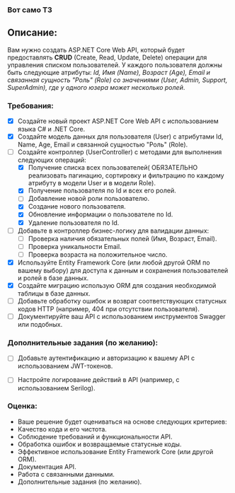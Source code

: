 ﻿### Вот само ТЗ

## Описание:

Вам нужно создать ASP.NET Core Web API, который будет предоставлять **CRUD** (Create, Read, Update, Delete) операции для управления списком пользователей. У каждого пользователя должны быть следующие атрибуты: _Id, Имя (Name), Возраст (Age), Email и связанная сущность "Роль" (Role) со значениями (User, Admin, Support, SuperAdmin), где у одного юзера может несколько ролей_.

### Требования:
- [x] Создайте новый проект ASP.NET Core Web API с использованием языка C# и .NET Core.
- [x] Создайте модель данных для пользователя (User) с атрибутами Id, Name, Age, Email и связанной сущностью "Роль" (Role).
- [ ] Создайте контроллер (UserController) с методами для выполнения следующих операций:
   - [x] Получение списка всех пользователей( ОБЯЗАТЕЛЬНО реализовать пагинацию, сортировку и фильтрацию по каждому атрибуту в модели User и в модели Role).
   - [x] Получение пользователя по Id и всех его ролей.
   - [ ] Добавление новой роли пользователю.
   - [x] Создание нового пользователя.
   - [x] Обновление информации о пользователе по Id.
   - [x] Удаление пользователя по Id.
- [ ] Добавьте в контроллер бизнес-логику для валидации данных:
  - [ ] Проверка наличия обязательных полей (Имя, Возраст, Email).
  - [ ] Проверка уникальности Email.
  - [ ] Проверка возраста на положительное число.
- [x] Используйте Entity Framework Core (или любой другой ORM по вашему выбору) для доступа к данным и сохранения пользователей и ролей в базе данных.
- [x] Создайте миграцию использую ORM для создания необходимой таблицы в базе данных.
- [ ] Добавьте обработку ошибок и возврат соответствующих статусных кодов HTTP (например, 404 при отсутствии пользователя).
- [ ] Документируйте ваш API с использованием инструментов Swagger или подобных.
### Дополнительные задания (по желанию):
- [ ] Добавьте аутентификацию и авторизацию к вашему API с использованием JWT-токенов.
- [ ] Настройте логирование действий в API (например, с использованием Serilog).


### Оценка:
- Ваше решение будет оцениваться на основе следующих критериев:
- Качество кода и его чистота.
- Соблюдение требований и функциональности API.
- Обработка ошибок и возвращаемые статусные коды.
- Эффективное использование Entity Framework Core (или другой ORM).
- Документация API.
- Работа с связанными данными.
- Дополнительные задания (по желанию).